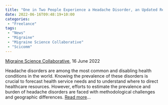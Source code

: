 ```yaml
---
title: "One in Two People Experience a Headache Disorder, an Updated Review Reports"
date: 2022-06-16T09:48:19+10:00
categories:
 - "Freelance"
tags:
 - "News"
 - "Migraine"
 - "Migraine Science Collaborative" 
 - "Scicomm"
---
```


<!--more-->

[Migraine Science Collaborative](https://www.migrainecollaborative.org/home), 16 June 2022

Headache disorders are among the most common and disabling health conditions in the world. Knowing the prevalence of these disorders is crucial to forecast health service needs and to understand where to direct healthcare resources. However, efforts to estimate the prevalence and burden of headache disorders are faced with methodological challenges and geographic differences. [Read more](https://migrainecollaborative.org/one-in-two-people-experience-a-headache-disorder-an-updated-review-reports)...